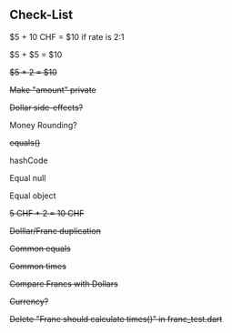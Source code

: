 ## Check-List

$5 + 10 CHF = $10 if rate is 2:1

$5 + $5 = $10

~~$5 * 2 = $10~~

~~Make "amount" private~~

~~Dollar side-effects?~~

Money Rounding?

~~equals()~~

hashCode

Equal null

Equal object

~~5 CHF * 2 = 10 CHF~~

~~Dolllar/Franc duplication~~

~~Common equals~~

~~Common times~~

~~Compare Francs with Dollars~~

~~Currency?~~

~~Delete "Franc should calculate times()" in franc_test.dart~~